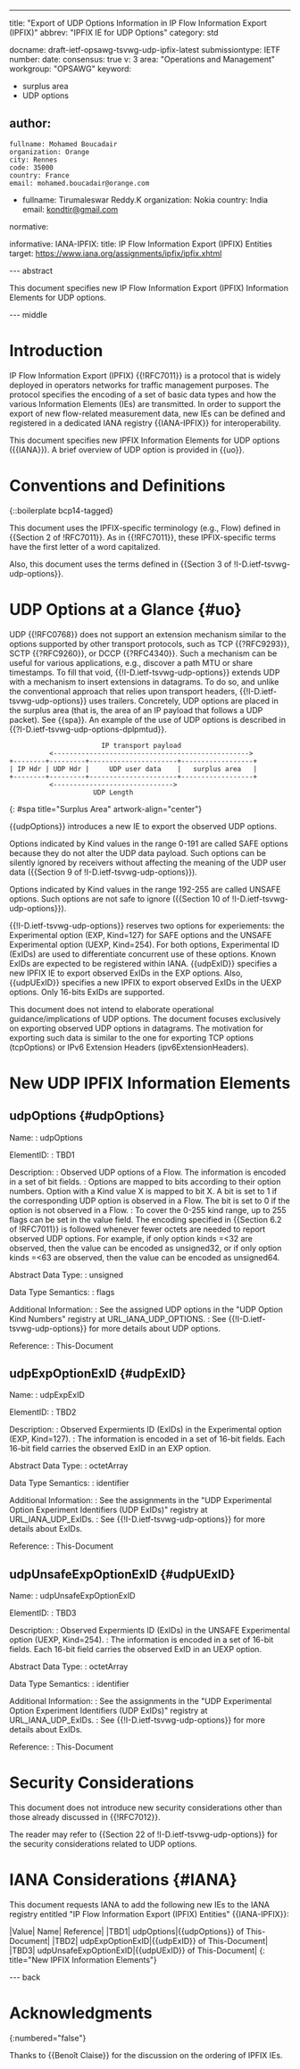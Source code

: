 ---
title: "Export of UDP Options Information in IP Flow Information Export (IPFIX)"
abbrev: "IPFIX IE for UDP Options"
category: std

docname: draft-ietf-opsawg-tsvwg-udp-ipfix-latest
submissiontype: IETF
number:
date:
consensus: true
v: 3
area: "Operations and Management"
workgroup: "OPSAWG"
keyword:
 - surplus area
 - UDP options

author:
 -
    fullname: Mohamed Boucadair
    organization: Orange
    city: Rennes
    code: 35000
    country: France
    email: mohamed.boucadair@orange.com

 -
    fullname: Tirumaleswar Reddy.K
    organization: Nokia
    country: India
    email: kondtir@gmail.com

normative:

informative:
  IANA-IPFIX:
     title: IP Flow Information Export (IPFIX) Entities
     target: https://www.iana.org/assignments/ipfix/ipfix.xhtml

--- abstract

This document specifies new IP Flow Information Export (IPFIX) Information Elements for UDP options.

--- middle

# Introduction

IP Flow Information Export (IPFIX) {{!RFC7011}} is a protocol that is widely deployed in operators networks for traffic management purposes. The protocol specifies the encoding of a set of basic data types and how the various Information Elements (IEs) are transmitted. In order to support the export of new flow-related measurement data, new IEs can be defined and registered in a dedicated IANA registry {{IANA-IPFIX}} for interoperability.

This document specifies new IPFIX Information Elements for UDP options ({{IANA}}). A brief overview of UDP option is provided in {{uo}}.

# Conventions and Definitions

{::boilerplate bcp14-tagged}

This document uses the IPFIX-specific terminology (e.g., Flow) defined in {{Section 2 of !RFC7011}}.
As in {{!RFC7011}}, these IPFIX-specific terms have the first letter of a word capitalized.

Also, this document uses the terms defined in {{Section 3 of !I-D.ietf-tsvwg-udp-options}}.

# UDP Options at a Glance {#uo}

UDP {{!RFC0768}} does not support an extension mechanism similar to the options supported by other transport protocols, such as TCP {{?RFC9293}}, SCTP {{?RFC9260}}, or DCCP {{?RFC4340}}. Such a mechanism can be useful for various applications, e.g., discover a path MTU or share timestamps. To fill that void, {{!I-D.ietf-tsvwg-udp-options}} extends UDP with a mechanism to insert extensions in datagrams. To do so, and unlike the conventional approach that relies upon transport headers, {{!I-D.ietf-tsvwg-udp-options}} uses trailers. Concretely, UDP options are placed in the surplus area (that is, the area of an IP payload that follows a UDP packet). See {{spa}}. An example of the use of UDP options is described in {{?I-D.ietf-tsvwg-udp-options-dplpmtud}}.

~~~~
                       IP transport payload
          <------------------------------------------------->
+--------+---------+----------------------+------------------+
| IP Hdr | UDP Hdr |     UDP user data    |   surplus area   |
+--------+---------+----------------------+------------------+
          <------------------------------>
                     UDP Length
~~~~
{: #spa title="Surplus Area" artwork-align="center"}

{{udpOptions}} introduces a new IE to export the observed UDP options.

Options indicated by Kind values in the range 0-191 are called SAFE options because they do not alter the UDP data payload. Such options can be silently ignored by receivers without affecting the meaning of the UDP user data ({{Section 9 of !I-D.ietf-tsvwg-udp-options}}).

Options indicated by Kind values in the range 192-255 are called UNSAFE options. Such options are not safe to ignore ({{Section 10 of !I-D.ietf-tsvwg-udp-options}}).

{{!I-D.ietf-tsvwg-udp-options}} reserves two options for experiements: the Experimental option (EXP, Kind=127) for SAFE options and the UNSAFE Experimental option (UEXP, Kind=254). For both options, Experimental ID (ExIDs) are used to differentiate concurrent use of these options. Known ExIDs are expected to be registered within IANA. {{udpExID}} specifies a new IPFIX IE to export observed ExIDs in the EXP options. Also, {{udpUExID}} specifies a new IPFIX to export observed ExIDs in the UEXP options. Only 16-bits ExIDs are supported.

This document does not intend to elaborate operational guidance/implications of UDP options. The document focuses exclusively on exporting observed UDP options in datagrams. The motivation for exporting such data is similar to the one for exporting TCP options (tcpOptions) or IPv6 Extension Headers (ipv6ExtensionHeaders).

# New UDP IPFIX Information Elements

## udpOptions {#udpOptions}

Name:
: udpOptions

ElementID:
: TBD1

Description:
: Observed UDP options of a Flow. The information is encoded in a set of bit fields.
: Options are mapped to bits according to their option numbers. Option with a Kind value X is mapped to bit X. A bit is set to 1 if the corresponding UDP option is observed in a Flow. The bit is set to 0 if the option is not observed in a Flow.
: To cover the 0-255 kind range, up to 255 flags can be set in the value field. The encoding specified in {{Section 6.2 of !RFC7011}} is followed whenever fewer octets are needed to report observed UDP options. For example, if only option kinds =<32 are observed, then the value can be encoded as unsigned32, or if only option kinds =<63 are observed, then the value can be encoded as unsigned64.

Abstract Data Type:
:  unsigned

Data Type Semantics:
:  flags

Additional Information:
: See the assigned UDP options in the "UDP Option Kind Numbers" registry at URL_IANA_UDP_OPTIONS.
: See {{!I-D.ietf-tsvwg-udp-options}} for more details about UDP options.

Reference:
: This-Document


## udpExpOptionExID {#udpExID}

Name:
:  udpExpExID

ElementID:
:  TBD2

Description:
: Observed Expermients ID (ExIDs) in the Experimental option (EXP, Kind=127).
: The information is encoded in a set of 16-bit fields. Each 16-bit field carries the observed ExID in an EXP option.

Abstract Data Type:
:  octetArray

Data Type Semantics:
:  identifier

Additional Information:
: See the assignments in the "UDP Experimental Option Experiment Identifiers (UDP ExIDs)" registry at URL_IANA_UDP_ExIDs.
: See {{!I-D.ietf-tsvwg-udp-options}} for more details about ExIDs.

Reference:
: This-Document

## udpUnsafeExpOptionExID {#udpUExID}

Name:
:  udpUnsafeExpOptionExID

ElementID:
:  TBD3

Description:
: Observed Expermients ID (ExIDs) in the UNSAFE Experimental option (UEXP, Kind=254).
: The information is encoded in a set of 16-bit fields. Each 16-bit field carries the observed ExID in an UEXP option.

Abstract Data Type:
:  octetArray

Data Type Semantics:
:  identifier

Additional Information:
: See the assignments in the "UDP Experimental Option Experiment Identifiers (UDP ExIDs)" registry at URL_IANA_UDP_ExIDs.
: See {{!I-D.ietf-tsvwg-udp-options}} for more details about ExIDs.

Reference:
: This-Document

# Security Considerations

This document does not introduce new security considerations other than those already discussed in {{!RFC7012}}.

The reader may refer to {{Section 22 of !I-D.ietf-tsvwg-udp-options}} for the security considerations related to UDP options.

# IANA Considerations {#IANA}

This document requests IANA to add the following new IEs to the IANA registry entitled "IP Flow Information Export (IPFIX) Entities" {{IANA-IPFIX}}:

|Value|	Name|	Reference|
|TBD1| udpOptions|{{udpOptions}} of This-Document|
|TBD2| udpExpOptionExID|{{udpExID}} of This-Document|
|TBD3| udpUnsafeExpOptionExID|{{udpUExID}} of This-Document|
{: title="New IPFIX Information Elements"}

--- back

# Acknowledgments
{:numbered="false"}

Thanks to {{Benoît Claise}} for the discussion on the ordering of IPFIX IEs.

